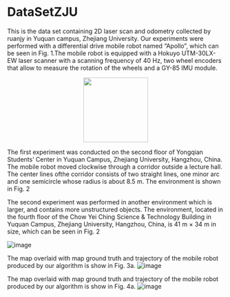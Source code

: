 # DataSetZJU
This is the data set containing 2D laser scan and odometry collected by ruanjy in Yuquan campus, Zhejiang University.
Our experiments were performed with a differential drive mobile robot named “Apollo”, which can be seen in Fig. 1.The mobile robot is equipped with a Hokuyo UTM-30LX-EW laser scanner with a scanning frequency of 40 Hz, two wheel encoders that allow to measure the rotation of the wheels and a GY-85 IMU module. 
<div align=center><img width="150" src="https://github.com/RuanJY/DataSetZJU/blob/master/%E5%B0%8F%E8%BD%A6%E9%B8%9F%E7%9E%B0.jpg"/></div>

The first experiment was conducted on the second floor of Yongqian Students’ Center in Yuquan Campus, Zhejiang University, Hangzhou, China. The mobile robot moved clockwise through a corridor outside a lecture hall. The center lines ofthe corridor consists of two straight lines, one minor arc and one semicircle whose radius is about 8.5 m. The environment is shown in Fig. 2

The second experiment was performed in another environment which is larger, and contains more unstructured objects. The environment, located in the fourth floor of the Chow Yei Ching Science & Technology Building in Yuquan Campus, Zhejiang University, Hangzhou, China, is 41 m × 34 m in size, which can be seen in Fig. 2

![image](https://github.com/RuanJY/DataSetZJU/blob/master/huanjing.jpg)

The map overlaid with map ground truth and trajectory of the mobile robot produced by our algorithm is show in Fig. 3a.
![image](https://github.com/RuanJY/DataSetZJU/blob/master/map6.1.jpg)

The map overlaid with map ground truth and trajectory of the mobile robot produced by our algorithm is show in Fig. 4a.
![image](https://github.com/RuanJY/DataSetZJU/blob/master/map6.2.jpg)
